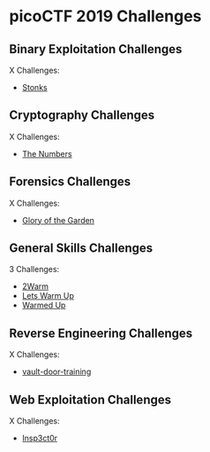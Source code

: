 # picoCTF 2019 Challenges

## Binary Exploitation Challenges

X Challenges:
- [Stonks](Binary_Exploitation/Stonks.md)

## Cryptography Challenges

X Challenges:
- [The Numbers](Cryptography/The_Numbers.md)

## Forensics Challenges

X Challenges: 
- [Glory of the Garden](Forensics/Glory_of_the_Garden.md)

## General Skills Challenges

3 Challenges: 
- [2Warm](General_Skills/2Warm.md)
- [Lets Warm Up](General_Skills/Lets_Warm_Up.md)
- [Warmed Up](General_Skills/Warmed_Up.md)

## Reverse Engineering Challenges

X Challenges:
- [vault-door-training](Reverse_Engineering/vault-door-training.md)

## Web Exploitation Challenges

X Challenges:
- [Insp3ct0r](Web_Exploitation/Insp3ct0r.md)
